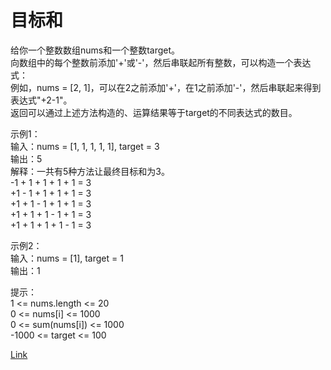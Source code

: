 <h1>目标和</h1>

给你一个整数数组nums和一个整数target。</br>
向数组中的每个整数前添加'+'或'-'，然后串联起所有整数，可以构造一个表达式：</br>
例如，nums = [2, 1]，可以在2之前添加'+'，在1之前添加'-'，然后串联起来得到表达式"+2-1"。</br>
返回可以通过上述方法构造的、运算结果等于target的不同表达式的数目。</br>

示例1：</br>
输入：nums = [1, 1, 1, 1, 1], target = 3</br>
输出：5</br>
解释：一共有5种方法让最终目标和为3。</br>
-1 + 1 + 1 + 1 + 1 = 3</br>
+1 - 1 + 1 + 1 + 1 = 3</br>
+1 + 1 - 1 + 1 + 1 = 3</br>
+1 + 1 + 1 - 1 + 1 = 3</br>
+1 + 1 + 1 + 1 - 1 = 3</br>

示例2：</br>
输入：nums = [1], target = 1</br>
输出：1</br>

提示：</br>
1 <= nums.length <= 20</br>
0 <= nums[i] <= 1000</br>
0 <= sum(nums[i]) <= 1000</br>
-1000 <= target <= 100</br>

[Link](https://leetcode-cn.com/problems/target-sum/)